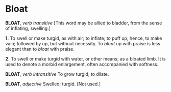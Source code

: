 # Bloat

**BLOAT**, _verb transitive_ \[This word may be allied to bladder, from the sense of inflating, swelling.\]

**1.** To swell or make turgid, as with air; to inflate; to puff up; hence, to make vain; followed by up, but without necessity. To _bloat_ up with praise is less elegant than to _bloat_ with praise.

**2.** To swell or make turgid with water, or other means; as a bloated limb. It is used to denote a morbid enlargement, often accompanied with softness.

**BLOAT**, _verb intransitive_ To grow turgid; to dilate.

**BLOAT**, _adjective_ Swelled; turgid. \[Not used.\]